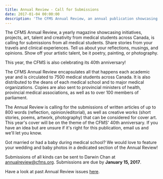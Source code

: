 ```yaml
---
title: Annual Review - Call for Submissions
date: 2017-01-04 00:00:00
description: 'The CFMS Annual Review, an annual publication showcasing initiatives, projects and creativity from medical students across Canada, is calling for submissions from all medical students. Deadline for submissions is 15 January, 2017.'
---
```



The CFMS Annual Review, a yearly magazine showcasing initiatives, projects, art, talent and creativity from medical students across Canada, is calling for submissions from all medical students. Share stories from your travels and clinical experiences. Tell us about your reflections, musings, and opinions. Show off your artistic talent, be it poetry, painting, or photography.

This year, the CFMS is also celebrating its 40th anniversary!

The CFMS Annual Review encapsulates all that happens each academic year and is circulated to 7500 medical students across Canada. It is also distributed to the deans of each medical school and to major medical organizations. Copies are also sent to provincial ministers of health, provincial medical associations, as well as to over 100 members of parliament.

The Annual Review is calling for the submissions of written articles of up to 800 words (reflection, opinion/editorial), as well as creative works (short stories, poems, artwork, photography) that can be considered for cover art. This year's cover will be on the theme of the CFMS' 40th anniversary. If you have an idea but are unsure if it's right for this publication, email us and we'll let you know.

Got married or had a baby during medical school? We would love to feature your wedding and baby photos in a dedicated section of the Annual Review!

Submissions of all kinds can be sent to Darwin Chan at annualreview@cfms.org. Submissions are due by **January 15, 2017**.

Have a look at past Annual Review issues [here](http://www.cfms.org/resources/annual-review.html).